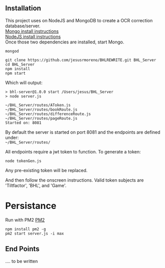 ## Installation
This project uses on NodeJS and MongoDB to create a OCR correction database/server.  
[Mongo install instructions](http://docs.mongodb.org/manual/tutorial/install-mongodb-on-os-x/)  
[NodeJS install instructions](https://github.com/creationix/nvm)  
Once those two dependencies are installed, start Mongo.
``` [bash]
mongod
```
``` [bash]
git clone https://github.com/jesusrmoreno/BHLREWRITE.git BHL_Server
cd BHL_Server
npm install
npm start
```
Which will output:
``` [bash]
> bhl-server@1.0.0 start /Users/jesus/BHL_Server
> node server.js

~/BHL_Server/routes/AToken.js
~/BHL_Server/routes/bookRoute.js
~/BHL_Server/routes/differenceRoute.js
~/BHL_Server/routes/pageRoute.js
Started on: 8081
```
By default the server is started on port 8081 and the endpoints are defined under:  
`~/BHL_Server/routes/`

All endpoints require a jwt token to function. To generate a token:  
```[bash]
node tokenGen.js
```
Any pre-existing token will be replaced. 

And then follow the onscreen instructions.
Valid token subjects are 'Tiltfactor', 'BHL', and 'Game'.

# Persistance
Run with PM2
[PM2](https://github.com/Unitech/pm2)
``` [bash]
npm install pm2 -g
pm2 start server.js -i max
```

## End Points
.... to be written
